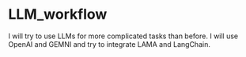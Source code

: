 # LLM_workflow
I will try to use LLMs for more complicated tasks than before. I will use OpenAI and GEMNI and try to integrate LAMA and LangChain. 
